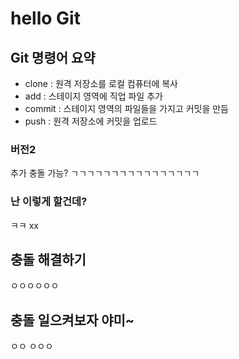 # hello Git

## Git 명령어 요약
- clone : 원격 저장소를 로컬 컴퓨터에 복사
- add : 스테이지 영역에 직업 파일 추가
- commit : 스테이지 영역의 파일들을 가지고 커밋을 만듬
- push : 원격 저장소에 커밋을 업로드

### 버전2
추가
충돌 가능?
ㄱㄱㄱㄱㄱㄱㄱㄱㄱㄱㄱㄱㄱㄱㄱㄱ

### 난 이렇게 할건데?
ㅋㅋ
xx

## 충돌 해결하기
ㅇㅇㅇㅇㅇㅇ
## 충돌 일으켜보자 야미~
ㅇㅇ
ㅇㅇㅇ

